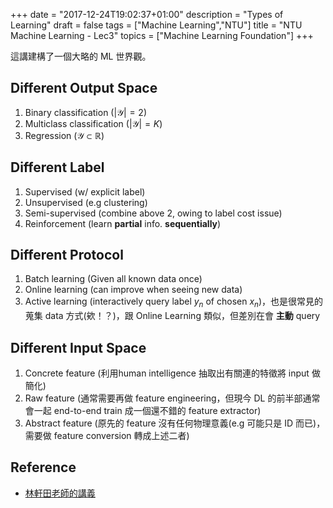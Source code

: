 +++
date = "2017-12-24T19:02:37+01:00"
description = "Types of Learning"
draft = false
tags = ["Machine Learning","NTU"]
title =  "NTU Machine Learning - Lec3"
topics = ["Machine Learning Foundation"]
+++

這講建構了一個大略的 ML 世界觀。

<!--more-->

## Different Output Space
1. Binary classification (<span>$|\mathcal{Y}| = 2$</span>)
2. Multiclass classification (<span>$|\mathcal{Y}| = K$</span>)
3. Regression (<span>$\mathcal{Y} \subset \mathbb{R}$</span>)

## Different Label
1. Supervised (w/ explicit label)
2. Unsupervised (e.g clustering)
3. Semi-supervised (combine above 2, owing to label cost issue)
4. Reinforcement (learn **partial** info. **sequentially**)

## Different Protocol
1. Batch learning (Given all known data once)
2. Online learning (can improve when seeing new data)
3. Active learning (interactively query label <span>$y_n$</span> of chosen <span>$x_n$</span>)，也是很常見的蒐集 data 方式(欸！？)，跟 Online Learning 類似，但差別在會 **主動** query

## Different Input Space
1. Concrete feature (利用human intelligence 抽取出有關連的特徵將 input 做簡化)
2. Raw feature (通常需要再做 feature engineering，但現今 DL 的前半部通常會一起 end-to-end train 成一個還不錯的 feature extractor)
3. Abstract feature (原先的 feature 沒有任何物理意義(e.g 可能只是 ID 而已)，需要做 feature conversion 轉成上述二者)

## Reference

* [林軒田老師的講義](https://www.csie.ntu.edu.tw/~htlin/course/ml15fall/doc/03_handout.pdf)
